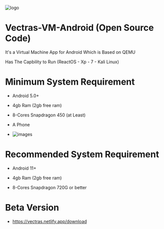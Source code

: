 ![logo](https://github.com/ahmedbarakat2007/Vectras-windows-emulator/assets/118398763/096d4a06-8d3c-489f-9fb5-d273f361200c)

# Vectras-VM-Android (Open Source Code)

It's a Virtual Machine App for Android Which is Based on QEMU

Has The Capbility to Run (ReactOS - Xp - 7 - Kali Linux)

# Minimum System Requirement

* Android 5.0+

* 4gb Ram (2gb free ram)

* 8-Cores Snapdragon 450 (at Least)

* A Phone
* ![images](https://github.com/ahmedbarakat2007/Vectras-windows-emulator/assets/118398763/8e453927-4235-4489-a100-9c909153bb2f)

# Recommended System Requirement

* Android 11+

* 4gb Ram (2gb free ram)

* 8-Cores Snapdragon 720G or better

# Beta Version

* https://vectras.netlify.app/download
